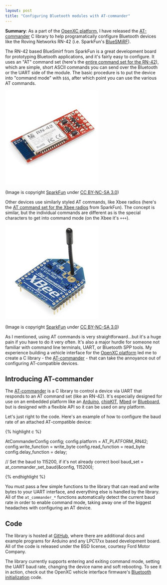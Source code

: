 ```yaml
---
layout: post
title: "Configuring Bluetooth modules with AT-commander"
---
```


<div class="pullout">

<strong>Summary</strong>: As a part of the <a
href="http://openxcplatform.com">OpenXC platform</a>, I have released the <a
href="https://github.com/openxc/AT-commander">AT-commander</a> C library to help
programatically configure Bluetooth devices like the Roving Networks
RN-42 (i.e. SparkFun's <a
href="https://www.sparkfun.com/products/10269">BlueSMiRF</a>).

</div>

The RN-42 based BlueSmirf from SparkFun is a great development board for
prototyping Bluetooth applications, and it's fairly easy to configure. It uses
an "AT" command set (here's the <a
href="https://www.sparkfun.com/datasheets/Wireless/Bluetooth/rn-bluetooth-um.pdf">entire
command set for the RN-42</a>), which are simple, short ASCII commands you can
send over the Bluetooth or the UART side of the module. The basic procedure is
to put the device into "command mode" with `$$$`, after which point you can use
the various AT commands.

![SparkFun BlueSMiRF](/images/bluesmirf.jpg)

(Image is copyright [SparkFun](http://sparkfun.com) under [CC BY-NC-SA
3.0](http://creativecommons.org/licenses/by-nc-sa/3.0/))

Other devices use similarly styled AT commands, like Xbee radios (here's the <a
href="https://dlnmh9ip6v2uc.cloudfront.net/learn/materials/29/22AT%20Commands.pdf">AT
command set for the Xbee radios</a> from SparkFun). The concept is similar, but
the individual commands are different as is the special characters to get into
command mode (on the Xbee it's `+++`).

![Xbee Radio](/images/xbee.jpg)

(Image is copyright [SparkFun](http://sparkfun.com) under [CC BY-NC-SA
3.0](http://creativecommons.org/licenses/by-nc-sa/3.0/))

As I mentioned, using AT commands is very straightforward...but it's a huge pain
if you have to do it very often. It's also a major hurdle for someone not
familiar with command line terminals, UART, or Bluetooth SPP tools. My
experience building a vehicle interface for the <a
href="http://openxcplatform.com/">OpenXC platform</a> led me to create a C
library - the [AT-commander](https://github.com/openxc/AT-commander) - that can
take the annoyance out of configuring AT-compatible devices.

## Introducing AT-commander

The [AT-commander][] is a C library to control a device via UART that responds
to an AT command set (like an RN-42). It's especially designed for use on an
embedded platform like an [Arduino](http://www.arduino.cc/),
[chipKIT](http://www.digilentinc.com/Products/Catalog.cfm?NavPath=2,892&Cat=18),
[Mbed](http://mbed.org/) or [Blueboard](https://www.sparkfun.com/products/9931),
but is designed with a flexible API so it can be used on any platform.

Let's just right to the code. Here's an example of how to configure the baud
rate of an attached AT-compatible device:

{% highlight c %}

AtCommanderConfig config;
config.platform = AT_PLATFORM_RN42;
config.write_function = write_byte
config.read_function = read_byte
config.delay_function = delay;

// Set the baud to 115200, if it's not already correct
bool baud_set = at_commander_set_baud(&config, 115200);

{% endhighlight %}

You must pass a few simple functions to the library that can read and write
bytes to your UART interface, and everything else is handled by the library. All
of the `at_commander_*` functions automatically detect the current baud rate in
order to enable command mode, taking away one of the biggest headaches with
configuring an AT device.

## Code

The library is hosted at [GitHub](https://github.com/openxc/AT-commander), where
there are additional docs and example programs for Arduino and any LPC17xx based
development board. All of the code is released under the BSD license, courtesy
Ford Motor Company.

The library currently supports entering and exiting command mode, setting the
UART baud rate, changing the device name and soft rebooting. To see it in
action, check out the OpenXC vehicle interface firmware's [Bluetooth
initialization](https://github.com/openxc/cantranslator/blob/master/src/bluetooth.cpp)
code.

[AT-commander]: https://github.com/openxc/AT-commander
